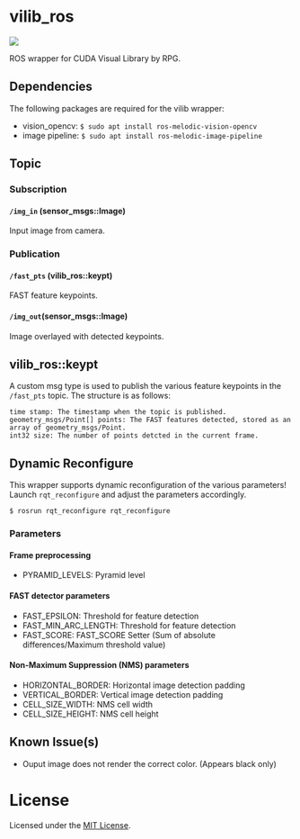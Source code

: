 # vilib_ros
<a href="LICENSE" ><img src="https://img.shields.io/github/license/1487quantum/vilib_ros?style=for-the-badge"/></a>

ROS wrapper for CUDA Visual Library by RPG.

## Dependencies
The following packages are required for the vilib wrapper:
- vision_opencv: `$ sudo apt install ros-melodic-vision-opencv`
- image pipeline: `$ sudo apt install ros-melodic-image-pipeline`

## Topic
### Subscription
#### `/img_in` (sensor_msgs::Image) 
Input image from camera.

### Publication
#### `/fast_pts` (vilib_ros::keypt)
FAST feature keypoints.
#### `/img_out`(sensor_msgs::Image)
Image overlayed with detected keypoints.

## vilib_ros::keypt 
A custom msg type is used to publish the various feature keypoints in the `/fast_pts` topic. The structure is as follows:
```
time stamp: The timestamp when the topic is published.
geometry_msgs/Point[] points: The FAST features detected, stored as an array of geometry_msgs/Point.
int32 size: The number of points detcted in the current frame.
```

## Dynamic Reconfigure
This wrapper supports dynamic reconfiguration of the various parameters! Launch `rqt_reconfigure` and adjust the parameters accordingly.

```
$ rosrun rqt_reconfigure rqt_reconfigure
```
### Parameters
#### Frame preprocessing
- PYRAMID_LEVELS: Pyramid level
#### FAST detector parameters
- FAST_EPSILON: Threshold for feature detection
- FAST_MIN_ARC_LENGTH: Threshold for feature detection
- FAST_SCORE: FAST_SCORE Setter (Sum of absolute differences/Maximum threshold value)
#### Non-Maximum Suppression (NMS) parameters
- HORIZONTAL_BORDER: Horizontal image detection padding
- VERTICAL_BORDER: Vertical image detection padding
- CELL_SIZE_WIDTH: NMS cell width
- CELL_SIZE_HEIGHT: NMS cell height

## Known Issue(s)
- Ouput image does not render the correct color. (Appears black only)


# License
Licensed under the [MIT License](./LICENSE).
